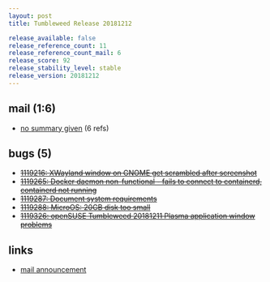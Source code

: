 ```yaml
---
layout: post
title: Tumbleweed Release 20181212

release_available: false
release_reference_count: 11
release_reference_count_mail: 6
release_score: 92
release_stability_level: stable
release_version: 20181212
---
```


## mail (1:6)

- [no summary given](https://lists.opensuse.org/opensuse-factory/2018-12/msg00103.html) (6 refs)

## bugs (5)

<!--more-->

- ~~[1119216: XWayland window on GNOME get scrambled after screenshot](https://bugzilla.opensuse.org/show_bug.cgi?id=1119216)~~
- ~~[1119265: Docker daemon non-functional - fails to connect to containerd, containerd not running](https://bugzilla.opensuse.org/show_bug.cgi?id=1119265)~~
- ~~[1119287: Document system requirements](https://bugzilla.opensuse.org/show_bug.cgi?id=1119287)~~
- ~~[1119288: MicroOS: 20GB disk too small](https://bugzilla.opensuse.org/show_bug.cgi?id=1119288)~~
- ~~[1119326: openSUSE Tumbleweed 20181211 Plasma application window problems](https://bugzilla.opensuse.org/show_bug.cgi?id=1119326)~~



## links

- [mail announcement](https://lists.opensuse.org/opensuse-factory/2018-12/msg00086.html)
